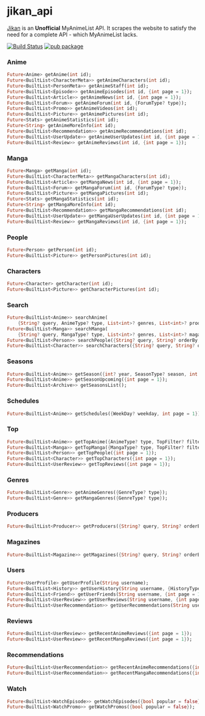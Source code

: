 # jikan_api

[Jikan](https://jikan.moe/) is an **Unofficial** MyAnimeList API. It scrapes the website to satisfy the need for a complete API - which MyAnimeList lacks.

[![Build Status](https://github.com/javoeria/jikan-dart/actions/workflows/dart.yml/badge.svg?branch=master)](https://github.com/javoeria/jikan-dart/actions/workflows/dart.yml)
[![pub package](https://img.shields.io/pub/v/jikan_api.svg)](https://pub.dev/packages/jikan_api)

### Anime

```dart
Future<Anime> getAnime(int id);
Future<BuiltList<CharacterMeta>> getAnimeCharacters(int id);
Future<BuiltList<PersonMeta>> getAnimeStaff(int id);
Future<BuiltList<Episode>> getAnimeEpisodes(int id, {int page = 1});
Future<BuiltList<Article>> getAnimeNews(int id, {int page = 1});
Future<BuiltList<Forum>> getAnimeForum(int id, {ForumType? type});
Future<BuiltList<Promo>> getAnimeVideos(int id);
Future<BuiltList<Picture>> getAnimePictures(int id);
Future<Stats> getAnimeStatistics(int id);
Future<String> getAnimeMoreInfo(int id);
Future<BuiltList<Recommendation>> getAnimeRecommendations(int id);
Future<BuiltList<UserUpdate>> getAnimeUserUpdates(int id, {int page = 1});
Future<BuiltList<Review>> getAnimeReviews(int id, {int page = 1});
```

### Manga

```dart
Future<Manga> getManga(int id);
Future<BuiltList<CharacterMeta>> getMangaCharacters(int id);
Future<BuiltList<Article>> getMangaNews(int id, {int page = 1});
Future<BuiltList<Forum>> getMangaForum(int id, {ForumType? type});
Future<BuiltList<Picture>> getMangaPictures(int id);
Future<Stats> getMangaStatistics(int id);
Future<String> getMangaMoreInfo(int id);
Future<BuiltList<Recommendation>> getMangaRecommendations(int id);
Future<BuiltList<UserUpdate>> getMangaUserUpdates(int id, {int page = 1});
Future<BuiltList<Review>> getMangaReviews(int id, {int page = 1});
```

### People

```dart
Future<Person> getPerson(int id);
Future<BuiltList<Picture>> getPersonPictures(int id);
```

### Characters

```dart
Future<Character> getCharacter(int id);
Future<BuiltList<Picture>> getCharacterPictures(int id);
```

### Search

```dart
Future<BuiltList<Anime>> searchAnime(
    {String? query, AnimeType? type, List<int>? genres, List<int>? producers, String? orderBy, String? sort, int page = 1});
Future<BuiltList<Manga>> searchManga(
    {String? query, MangaType? type, List<int>? genres, List<int>? magazines, String? orderBy, String? sort, int page = 1});
Future<BuiltList<Person>> searchPeople({String? query, String? orderBy, String? sort, int page = 1});
Future<BuiltList<Character>> searchCharacters({String? query, String? orderBy, String? sort, int page = 1});
```

### Seasons

```dart
Future<BuiltList<Anime>> getSeason({int? year, SeasonType? season, int page = 1});
Future<BuiltList<Anime>> getSeasonUpcoming({int page = 1});
Future<BuiltList<Archive>> getSeasonsList();
```

### Schedules

```dart
Future<BuiltList<Anime>> getSchedules({WeekDay? weekday, int page = 1});
```

### Top

```dart
Future<BuiltList<Anime>> getTopAnime({AnimeType? type, TopFilter? filter, int page = 1});
Future<BuiltList<Manga>> getTopManga({MangaType? type, TopFilter? filter, int page = 1});
Future<BuiltList<Person>> getTopPeople({int page = 1});
Future<BuiltList<Character>> getTopCharacters({int page = 1});
Future<BuiltList<UserReview>> getTopReviews({int page = 1});
```

### Genres

```dart
Future<BuiltList<Genre>> getAnimeGenres({GenreType? type});
Future<BuiltList<Genre>> getMangaGenres({GenreType? type});
```

### Producers

```dart
Future<BuiltList<Producer>> getProducers({String? query, String? orderBy, String? sort, int page = 1});
```

### Magazines

```dart
Future<BuiltList<Magazine>> getMagazines({String? query, String? orderBy, String? sort, int page = 1});
```

### Users

```dart
Future<UserProfile> getUserProfile(String username);
Future<BuiltList<History>> getUserHistory(String username, {HistoryType? type});
Future<BuiltList<Friend>> getUserFriends(String username, {int page = 1});
Future<BuiltList<UserReview>> getUserReviews(String username, {int page = 1});
Future<BuiltList<UserRecommendation>> getUserRecommendations(String username, {int page = 1});
```

### Reviews

```dart
Future<BuiltList<UserReview>> getRecentAnimeReviews({int page = 1});
Future<BuiltList<UserReview>> getRecentMangaReviews({int page = 1});
```

### Recommendations

```dart
Future<BuiltList<UserRecommendation>> getRecentAnimeRecommendations({int page = 1});
Future<BuiltList<UserRecommendation>> getRecentMangaRecommendations({int page = 1});
```

### Watch

```dart
Future<BuiltList<WatchEpisode>> getWatchEpisodes({bool popular = false});
Future<BuiltList<WatchPromo>> getWatchPromos({bool popular = false});
```
